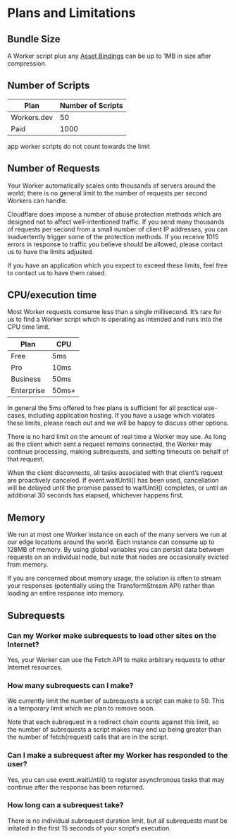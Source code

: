 # Plans and Limitations

## Bundle Size

A Worker script plus any [Asset Bindings](TODO) can be up to 1MB in size after compression.

## Number of Scripts

| Plan        | Number of Scripts |
| ----------- | ----------------- |
| Workers.dev | 50                |
| Paid        | 1000              |

app worker scripts do not count towards the limit

## Number of Requests

Your Worker automatically scales onto thousands of servers around the world; there is no general limit to the number of requests per second Workers can handle.

Cloudflare does impose a number of abuse protection methods which are designed not to affect well-intentioned traffic. If you send many thousands of requests per second from a small number of client IP addresses, you can inadvertently trigger some of the protection methods. If you receive 1015 errors in response to traffic you believe should be allowed, please contact us to have the limits adjusted.

If you have an application which you expect to exceed these limits, feel free to contact us to have them raised.

## CPU/execution time

Most Worker requests consume less than a single millisecond. It’s rare for us to find a Worker script which is operating as intended and runs into the CPU time limit.

| Plan       | CPU   |
| ---------- | ----- |
| Free       | 5ms   |
| Pro        | 10ms  |
| Business   | 50ms  |
| Enterprise | 50ms+ |

In general the 5ms offered to free plans is sufficient for all practical use-cases, including application hosting. If you have a usage which violates these limits, please reach out and we will be happy to discuss other options.

There is no hard limit on the amount of real time a Worker may use. As long as the client which sent a request remains connected, the Worker may continue processing, making subrequests, and setting timeouts on behalf of that request.

When the client disconnects, all tasks associated with that client’s request are proactively canceled. If event.waitUntil() has been used, cancellation will be delayed until the promise passed to waitUntil() completes, or until an additional 30 seconds has elapsed, whichever happens first.

## Memory

We run at most one Worker instance on each of the many servers we run at our edge locations around the world. Each instance can consume up to 128MB of memory. By using global variables you can persist data between requests on an individual node, but note that nodes are occasionally evicted from memory.

If you are concerned about memory usage, the solution is often to stream your responses (potentially using the TransformStream API) rather than loading an entire response into memory.

## Subrequests

### Can my Worker make subrequests to load other sites on the Internet?
Yes, your Worker can use the Fetch API to make arbitrary requests to other Internet resources.

### How many subrequests can I make?
We currently limit the number of subrequests a script can make to 50. This is a temporary limit which we plan to remove soon.

Note that each subrequest in a redirect chain counts against this limit, so the number of subrequests a script makes may end up being greater than the number of fetch(request) calls that are in the script.

### Can I make a subrequest after my Worker has responded to the user?
Yes, you can use event.waitUntil() to register asynchronous tasks that may continue after the response has been returned.

### How long can a subrequest take?
There is no individual subrequest duration limit, but all subrequests must be initated in the first 15 seconds of your script’s execution.

